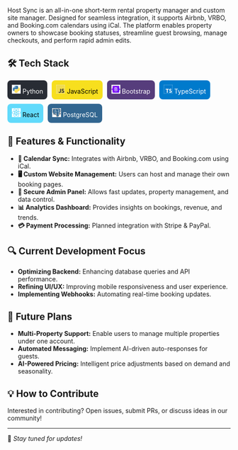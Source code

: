<!--
 ___  ___   ________   ________   _________                 ________        ___    ___  ________    ________     
|\  \|\  \ |\   __  \ |\   ____\ |\___   ___\              |\   ____\      |\  \  /  /||\   ___  \ |\   ____\    
\ \  \\\  \\ \  \|\  \\ \  \___|_\|___ \  \_| ____________ \ \  \___|_     \ \  \/  / /\ \  \\ \  \\ \  \___|    
 \ \   __  \\ \  \\\  \\ \_____  \    \ \  \ |\____________\\ \_____  \     \ \    / /  \ \  \\ \  \\ \  \       
  \ \  \ \  \\ \  \\\  \\|____|\  \    \ \  \\|____________| \|____|\  \     \/  /  /    \ \  \\ \  \\ \  \____  
   \ \__\ \__\\ \_______\ ____\_\  \    \ \__\                 ____\_\  \  __/  / /       \ \__\\ \__\\ \_______\
    \|__|\|__| \|_______||\_________\    \|__|                |\_________\|\___/ /         \|__| \|__| \|_______|
                         \|_________|                         \|_________|\|___|/                                  
-->

Host Sync is an all-in-one short-term rental property manager and custom site manager. Designed for seamless integration, it supports Airbnb, VRBO, and Booking.com calendars using iCal. The platform enables property owners to showcase booking statuses, streamline guest browsing, manage checkouts, and perform rapid admin edits.

## 🛠️ Tech Stack
<div style="display: flex; flex-wrap: wrap; gap: 10px;">
  <div style="background: #282c34; padding: 10px; border-radius: 8px; color: white;">
    <img src="https://raw.githubusercontent.com/devicons/devicon/master/icons/python/python-original.svg" width="20"> Python
  </div>
  <div style="background: #f7df1e; padding: 10px; border-radius: 8px; color: black;">
    <img src="https://raw.githubusercontent.com/devicons/devicon/master/icons/javascript/javascript-original.svg" width="20"> JavaScript
  </div>
  <div style="background: #563d7c; padding: 10px; border-radius: 8px; color: white;">
    <img src="https://raw.githubusercontent.com/devicons/devicon/master/icons/bootstrap/bootstrap-original.svg" width="20"> Bootstrap
  </div>
  <div style="background: #007acc; padding: 10px; border-radius: 8px; color: white;">
    <img src="https://raw.githubusercontent.com/devicons/devicon/master/icons/typescript/typescript-original.svg" width="20"> TypeScript
  </div>
  <div style="background: #61dafb; padding: 10px; border-radius: 8px; color: black;">
    <img src="https://raw.githubusercontent.com/devicons/devicon/master/icons/react/react-original.svg" width="20"> React
  </div>
  <div style="background: #326690; padding: 10px; border-radius: 8px; color: white;">
    <img src="https://raw.githubusercontent.com/devicons/devicon/master/icons/postgresql/postgresql-original.svg" width="20"> PostgreSQL
  </div>
</div>

## 🔧 Features & Functionality
- **📅 Calendar Sync:** Integrates with Airbnb, VRBO, and Booking.com using iCal.
- **🖥️ Custom Website Management:** Users can host and manage their own booking pages.
- **🔐 Secure Admin Panel:** Allows fast updates, property management, and data control.
- **📊 Analytics Dashboard:** Provides insights on bookings, revenue, and trends.
- **💳 Payment Processing:** Planned integration with Stripe & PayPal.

## 🔍 Current Development Focus
- **Optimizing Backend:** Enhancing database queries and API performance.
- **Refining UI/UX:** Improving mobile responsiveness and user experience.
- **Implementing Webhooks:** Automating real-time booking updates.

## 🚀 Future Plans
- **Multi-Property Support:** Enable users to manage multiple properties under one account.
- **Automated Messaging:** Implement AI-driven auto-responses for guests.
- **AI-Powered Pricing:** Intelligent price adjustments based on demand and seasonality.

## 💡 How to Contribute
Interested in contributing? Open issues, submit PRs, or discuss ideas in our community!

---
🌟 _Stay tuned for updates!_
